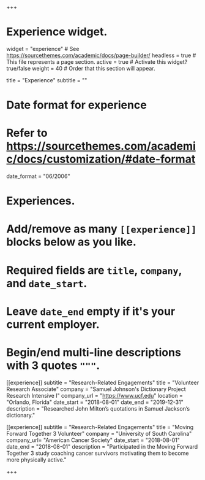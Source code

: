 +++
# Experience widget.
widget = "experience"  # See https://sourcethemes.com/academic/docs/page-builder/
headless = true  # This file represents a page section.
active = true  # Activate this widget? true/false
weight = 40  # Order that this section will appear.

title = "Experience"
subtitle = ""

# Date format for experience
#   Refer to https://sourcethemes.com/academic/docs/customization/#date-format
date_format = "06/2006"

# Experiences.
#   Add/remove as many `[[experience]]` blocks below as you like.
#   Required fields are `title`, `company`, and `date_start`.
#   Leave `date_end` empty if it's your current employer.
#   Begin/end multi-line descriptions with 3 quotes `"""`.

[[experience]]
  subtitle = "Research-Related Engagements"
  title = "Volunteer Research Associate"
  company = "Samuel Johnson's Dictionary Project Research Intensive I"
  company_url = "https://www.ucf.edu"
  location = "Orlando, Florida"
  date_start = "2018-08-01"
  date_end = "2019-12-31"
  description = "Researched John Milton’s quotations in Samuel Jackson’s dictionary."

[[experience]]
  subtitle = "Research-Related Engagements"
  title = "Moving Forward Together 3 Volunteer"
  company = "University of South Carolina"
  company_url= "American Cancer Society"
  date_start = "2018-08-01"
  date_end = "2018-08-01"
  description = "Participated in the Moving Forward Together 3 study coaching cancer survivors motivating them to become more physically active."


+++
